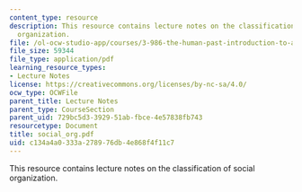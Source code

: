 ```yaml
---
content_type: resource
description: This resource contains lecture notes on the classification of social
  organization.
file: /ol-ocw-studio-app/courses/3-986-the-human-past-introduction-to-archaeology-fall-2006/c134a4a0333a278976db4e868f4f11c7_social_org.pdf
file_size: 59344
file_type: application/pdf
learning_resource_types:
- Lecture Notes
license: https://creativecommons.org/licenses/by-nc-sa/4.0/
ocw_type: OCWFile
parent_title: Lecture Notes
parent_type: CourseSection
parent_uid: 729bc5d3-3929-51ab-fbce-4e57838fb743
resourcetype: Document
title: social_org.pdf
uid: c134a4a0-333a-2789-76db-4e868f4f11c7
---
```

This resource contains lecture notes on the classification of social organization.